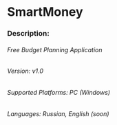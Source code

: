 # SmartMoney
### **Description**:
###### Free Budget Planning Application
###### Version: v1.0
###### Supported Platforms: PC (Windows)
###### Languages: Russian, English (soon)
